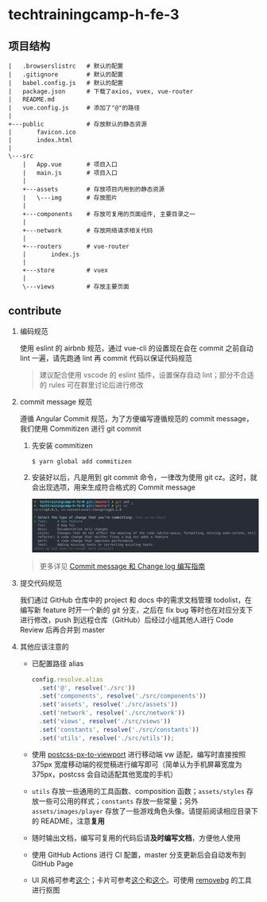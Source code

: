 # techtrainingcamp-h-fe-3

## 项目结构

```
|   .browserslistrc   # 默认的配置
|   .gitignore        # 默认的配置
|   babel.config.js   # 默认的配置
|   package.json      # 下载了axios, vuex, vue-router
|   README.md
|   vue.config.js     # 添加了"@"的路径
|
+---public            # 存放默认的静态资源
|       favicon.ico
|       index.html
|
\---src
    |   App.vue       # 项目入口
    |   main.js       # 项目入口
    |
    +---assets        # 存放项目内用到的静态资源
    |   \---img       # 存放图片
    |
    +---components    # 存放可复用的页面组件, 主要目录之一
    |
    +---network       # 存放网络请求相关代码
    |
    +---routers       # vue-router
    |       index.js
    |
    +---store         # vuex
    |
    \---views         # 存放主要页面
```

## contribute

1. 编码规范

    使用 eslint 的 airbnb 规范，通过 vue-cli 的设置现在会在 commit 之前自动 lint 一遍，请先跑通 lint 再 commit 代码以保证代码规范

    > 建议配合使用 vscode 的 eslint 插件，设置保存自动 lint；部分不合适的 rules 可在群里讨论后进行修改

2. commit message 规范

    遵循 Angular Commit 规范，为了方便编写遵循规范的 commit message，我们使用 Commitizen 进行 git commit

    1. 先安装 commitizen

        ```shell
        $ yarn global add commitizen
        ```

    2. 安装好以后，凡是用到 git commit 命令，一律改为使用 git cz。这时，就会出现选项，用来生成符合格式的 Commit message

        ![git cz](./docs/assets/git-cz.png)

    > 更多详见 [Commit message 和 Change log 编写指南](https://www.ruanyifeng.com/blog/2016/01/commit_message_change_log.html)

3. 提交代码规范

    我们通过 GitHub 仓库中的 project 和 docs 中的需求文档管理 todolist，在编写新 feature 时开一个新的 git 分支，之后在 fix bug 等时也在对应分支下进行修改，push 到远程仓库（GitHub）后经过小组其他人进行 Code Review 后再合并到 master

4. 其他应该注意的

    - 已配置路径 alias

        ```js
        config.resolve.alias
          .set('@', resolve('./src'))
          .set('components', resolve('./src/components'))
          .set('assets', resolve('./src/assets'))
          .set('network', resolve('./src/network'))
          .set('views', resolve('./src/views'))
          .set('constants', resolve('./src/constants'))
          .set('utils', resolve('./src/utils'));
        ```

    - 使用 [postcss-px-to-viewport](https://github.com/evrone/postcss-px-to-viewport) 进行移动端 vw 适配，编写时直接按照 375px 宽度移动端的视觉稿进行编写即可（简单认为手机屏幕宽度为 375px，postcss 会自动适配其他宽度的手机）

    - `utils` 存放一些通用的工具函数、composition 函数；`assets/styles` 存放一些可公用的样式；`constants` 存放一些常量；另外 `assets/images/player` 存放了一些游戏角色头像。请提前阅读相应目录下的 README，注意**复用**

    - 随时输出文档，编写可复用的代码后请**及时编写文档**，方便他人使用

    - 使用 GitHub Actions 进行 CI 配置，master 分支更新后会自动发布到 GitHub Page

    - UI 风格可参考[这个](https://www.zcool.com.cn/work/ZMjE3Mzk1NTI=.html)；卡片可参考[这个](https://www.zcool.com.cn/work/ZMzQ0Nzc1MjA=.html)和[这个](https://www.zcool.com.cn/work/ZMzkyMzQ5MDQ=.html)。可使用 [removebg](https://www.remove.bg/zh) 的工具进行抠图
